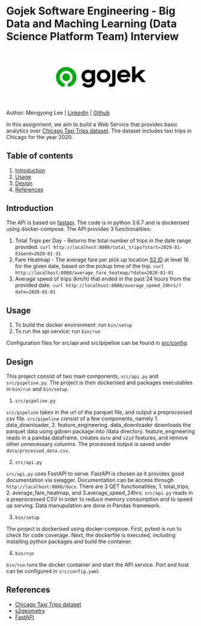 # Gojek Software Engineering - Big Data and Maching Learning (Data Science Platform Team) Interview

<p align="center">
  <img src="img/Gojek-Logo-Horizontal.jpeg" width=50%/>
  <br>                  
</p>


Author: Mengyong Lee | [LinkedIn](https://www.linkedin.com/in/mylee1/) | [Github](https://github.com/mylee16)

In this assignment, we aim to build a Web Service that provides basic analytics over [Chicago Taxi Trips dataset](https://data.cityofchicago.org/Transportation/Taxi-Trips/wrvz-psew). The dataset includes taxi trips in Chicago for the year 2020.


## Table of contents
1. [Introduction](#introduction)
1. [Usage](#usage)
1. [Design](#design)
1. [References](#references)


## Introduction
The API is based on [fastapi](https://fastapi.tiangolo.com/). The code is in python 3.6.7 and is dockerised using docker-compose. The API provides 3 functionalities:

1. Total Trips per Day - Returns the total number of trips in the date range provided.
```curl http://localhost:8080/total_trips?start=2020-01-01&end=2020-01-31```
1. Fare Heatmap - The average fare per pick up location [S2 ID](http://s2geometry.io/) at level 16 for the given date, based on the pickup time of the trip.
```curl http://localhost:8080/average_fare_heatmap/?date=2020-01-01```
1. Average speed of trips (km/h) that ended in the past 24 hours from the provided date.
```curl http://localhost:8080/average_speed_24hrs/?date=2020-01-01```

## Usage
1. To build the docker environment:
run ```bin/setup```
2. To run the api service:
run ```bin/run```

 Configuration files for src/api and src/pipeline can be found in [src/config](/src/config). 

## Design
This project consist of two main components, `src/api.py` and `src/pipeline.py`. The project is then dockerised and packages executables in `bin/run` and `bin/setup`. 

1. `src/pipeline.py`

`src/pipeline` takes in the url of the parquet file, and output a preprocessed csv file. `src/pipeline` consist of a few components, namely 1. data_downloader, 2. feature_engineering. data_downloader downloads the parquet data using gdown package into /data directory. feature_engineering reads in a pandas dataframe, creates `date` and `s2id` features, and remove other unnecessary columns. The processed output is saved under `data/processed_data.csv`.


2. `src/api.py`

`src/api.py` uses FastAPI to serve. FastAPI is chosen as it provides good documentation via swagger. Documentation can be access through `http://localhost:8080/docs`.
There are 3 GET functionalities, 1. total_trips, 2. average_fare_heatmap, and 3.average_speed_24hrs. `src/api.py` reads in a preprocessed CSV in order to reduce memory consumption and to speed up serving. Data manupulation are done in Pandas framework.

3. `bin/setup`

The project is dockerised using docker-compose. First, pytest is run to check for code coverage. Next, the dockerfile is executed, including installing python packages and build the container.  


4. `bin/run`

`bin/run` runs the docker container and start the API service. Port and host can be configured in `src/config.yaml`


## References
- [Chicago Taxi Trips dataset](https://data.cityofchicago.org/Transportation/Taxi-Trips/wrvz-psew)
- [s2geometry](http://s2geometry.io/)
- [FastAPI](https://fastapi.tiangolo.com/)
